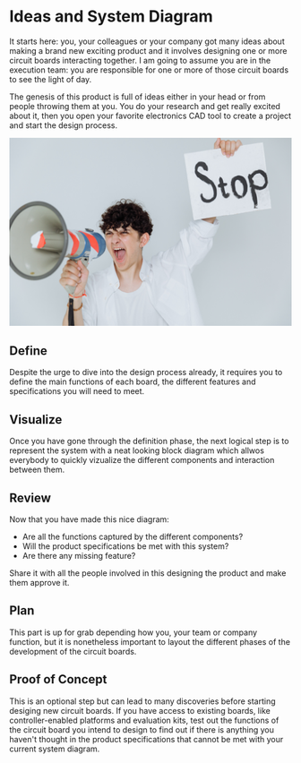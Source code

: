 # Ideas and System Diagram

It starts here: you, your colleagues or your company got many ideas about making a brand new exciting product and it involves designing one or more circuit boards interacting together.
I am going to assume you are in the execution team: you are responsible for one or more of those circuit boards to see the light of day.

The genesis of this product is full of ideas either in your head or from people throwing them at you.
You do your research and get really excited about it, then you open your favorite electronics CAD tool to create a project and start the design process.

![STOP](assets/images/stop.jpg)

## Define

Despite the urge to dive into the design process already, it requires you to define the main functions of each board, the different features and specifications you will need to meet.

## Visualize

Once you have gone through the definition phase, the next logical step is to represent the system with a neat looking block diagram which allwos everybody to quickly vizualize the different components and interaction between them.

## Review

Now that you have made this nice diagram:

- Are all the functions captured by the different components?
- Will the product specifications be met with this system?
- Are there any missing feature?

Share it with all the people involved in this designing the product and make them approve it.

## Plan

This part is up for grab depending how you, your team or company function, but it is nonetheless important to layout the different phases of the development of the circuit boards.

## Proof of Concept

This is an optional step but can lead to many discoveries before starting desiging new circuit boards.
If you have access to existing boards, like controller-enabled platforms and evaluation kits, test out the functions of the circuit board you intend to design to find out if there is anything you haven't thought in the product specifications that cannot be met with your current system diagram.

